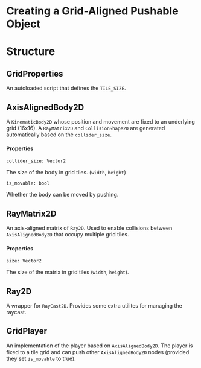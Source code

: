 
# Creating a Grid-Aligned Pushable Object


# Structure

## GridProperties

An autoloaded script that defines the `TILE_SIZE`.

## AxisAlignedBody2D

A `KinematicBody2D` whose position and movement are fixed to an underlying grid (16x16).
A `RayMatrix2D` and `CollisionShape2D` are generated automatically based on the `collider_size`.

#### Properties

`collider_size: Vector2`

The size of the body in grid tiles. (`width`, `height`)

`is_movable: bool`

Whether the body can be moved by pushing.

## RayMatrix2D

An axis-aligned matrix of `Ray2D`. Used to enable collisions between `AxisAlignedBody2D` that occupy multiple grid tiles.

#### Properties

`size: Vector2`

The size of the matrix in grid tiles (`width`, `height`).

## Ray2D

A wrapper for `RayCast2D`. Provides some extra utilites for managing the raycast.

## GridPlayer
An implementation of the player based on `AxisAlignedBody2D`. The player is fixed to a tile grid and can push other `AxisAlignedBody2D` nodes (provided they set `is_movable` to true).